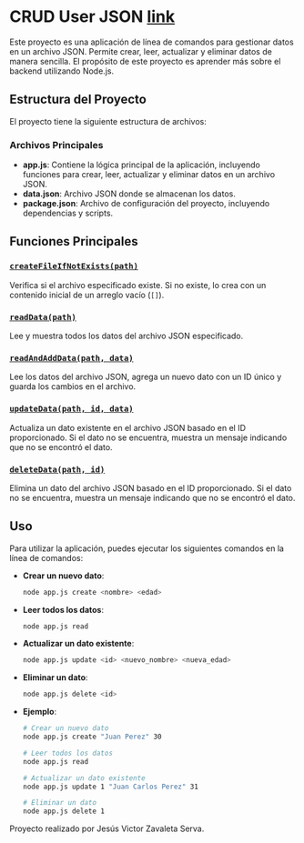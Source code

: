 # CRUD User JSON <a href="https://roadmap.sh/projects/task-tracker">link</a>

Este proyecto es una aplicación de línea de comandos para gestionar datos en un archivo JSON. Permite crear, leer, actualizar y eliminar datos de manera sencilla. El propósito de este proyecto es aprender más sobre el backend utilizando Node.js.

## Estructura del Proyecto

El proyecto tiene la siguiente estructura de archivos:

### Archivos Principales

- **app.js**: Contiene la lógica principal de la aplicación, incluyendo funciones para crear, leer, actualizar y eliminar datos en un archivo JSON.
- **data.json**: Archivo JSON donde se almacenan los datos.
- **package.json**: Archivo de configuración del proyecto, incluyendo dependencias y scripts.

## Funciones Principales

### [`createFileIfNotExists(path)`](command:_github.copilot.openSymbolFromReferences?%5B%22%22%2C%5B%7B%22uri%22%3A%7B%22%24mid%22%3A1%2C%22fsPath%22%3A%22f%3A%5C%5CMisProyectos%5C%5CNodeJS%5C%5CTast%20Tracker%5C%5Capp.js%22%2C%22_sep%22%3A1%2C%22external%22%3A%22file%3A%2F%2F%2Ff%253A%2FMisProyectos%2FNodeJS%2FTast%2520Tracker%2Fapp.js%22%2C%22path%22%3A%22%2Ff%3A%2FMisProyectos%2FNodeJS%2FTast%20Tracker%2Fapp.js%22%2C%22scheme%22%3A%22file%22%7D%2C%22pos%22%3A%7B%22line%22%3A3%2C%22character%22%3A15%7D%7D%5D%5D "Go to definition")

Verifica si el archivo especificado existe. Si no existe, lo crea con un contenido inicial de un arreglo vacío (`[]`).

### [`readData(path)`](command:_github.copilot.openSymbolFromReferences?%5B%22%22%2C%5B%7B%22uri%22%3A%7B%22%24mid%22%3A1%2C%22fsPath%22%3A%22f%3A%5C%5CMisProyectos%5C%5CNodeJS%5C%5CTast%20Tracker%5C%5Capp.js%22%2C%22_sep%22%3A1%2C%22external%22%3A%22file%3A%2F%2F%2Ff%253A%2FMisProyectos%2FNodeJS%2FTast%2520Tracker%2Fapp.js%22%2C%22path%22%3A%22%2Ff%3A%2FMisProyectos%2FNodeJS%2FTast%20Tracker%2Fapp.js%22%2C%22scheme%22%3A%22file%22%7D%2C%22pos%22%3A%7B%22line%22%3A12%2C%22character%22%3A15%7D%7D%5D%5D "Go to definition")

Lee y muestra todos los datos del archivo JSON especificado.

### [`readAndAddData(path, data)`](command:_github.copilot.openSymbolFromReferences?%5B%22%22%2C%5B%7B%22uri%22%3A%7B%22%24mid%22%3A1%2C%22fsPath%22%3A%22f%3A%5C%5CMisProyectos%5C%5CNodeJS%5C%5CTast%20Tracker%5C%5Capp.js%22%2C%22_sep%22%3A1%2C%22external%22%3A%22file%3A%2F%2F%2Ff%253A%2FMisProyectos%2FNodeJS%2FTast%2520Tracker%2Fapp.js%22%2C%22path%22%3A%22%2Ff%3A%2FMisProyectos%2FNodeJS%2FTast%20Tracker%2Fapp.js%22%2C%22scheme%22%3A%22file%22%7D%2C%22pos%22%3A%7B%22line%22%3A24%2C%22character%22%3A15%7D%7D%5D%5D "Go to definition")

Lee los datos del archivo JSON, agrega un nuevo dato con un ID único y guarda los cambios en el archivo.

### [`updateData(path, id, data)`](command:_github.copilot.openSymbolFromReferences?%5B%22%22%2C%5B%7B%22uri%22%3A%7B%22%24mid%22%3A1%2C%22fsPath%22%3A%22f%3A%5C%5CMisProyectos%5C%5CNodeJS%5C%5CTast%20Tracker%5C%5Capp.js%22%2C%22_sep%22%3A1%2C%22external%22%3A%22file%3A%2F%2F%2Ff%253A%2FMisProyectos%2FNodeJS%2FTast%2520Tracker%2Fapp.js%22%2C%22path%22%3A%22%2Ff%3A%2FMisProyectos%2FNodeJS%2FTast%20Tracker%2Fapp.js%22%2C%22scheme%22%3A%22file%22%7D%2C%22pos%22%3A%7B%22line%22%3A49%2C%22character%22%3A15%7D%7D%5D%5D "Go to definition")

Actualiza un dato existente en el archivo JSON basado en el ID proporcionado. Si el dato no se encuentra, muestra un mensaje indicando que no se encontró el dato.

### [`deleteData(path, id)`](command:_github.copilot.openSymbolFromReferences?%5B%22%22%2C%5B%7B%22uri%22%3A%7B%22%24mid%22%3A1%2C%22fsPath%22%3A%22f%3A%5C%5CMisProyectos%5C%5CNodeJS%5C%5CTast%20Tracker%5C%5Capp.js%22%2C%22_sep%22%3A1%2C%22external%22%3A%22file%3A%2F%2F%2Ff%253A%2FMisProyectos%2FNodeJS%2FTast%2520Tracker%2Fapp.js%22%2C%22path%22%3A%22%2Ff%3A%2FMisProyectos%2FNodeJS%2FTast%20Tracker%2Fapp.js%22%2C%22scheme%22%3A%22file%22%7D%2C%22pos%22%3A%7B%22line%22%3A78%2C%22character%22%3A15%7D%7D%5D%5D "Go to definition")

Elimina un dato del archivo JSON basado en el ID proporcionado. Si el dato no se encuentra, muestra un mensaje indicando que no se encontró el dato.

## Uso

Para utilizar la aplicación, puedes ejecutar los siguientes comandos en la línea de comandos:

- **Crear un nuevo dato**:
  ```sh
  node app.js create <nombre> <edad>

- **Leer todos los datos**:
  ```sh
  node app.js read
- **Actualizar un dato existente**:
  ```sh
  node app.js update <id> <nuevo_nombre> <nueva_edad>
- **Eliminar un dato**:
  ```sh
  node app.js delete <id>
- **Ejemplo**:
  ```sh
  # Crear un nuevo dato
  node app.js create "Juan Perez" 30

  # Leer todos los datos
  node app.js read

  # Actualizar un dato existente
  node app.js update 1 "Juan Carlos Perez" 31

  # Eliminar un dato
  node app.js delete 1
Proyecto realizado por Jesús Victor Zavaleta Serva.
